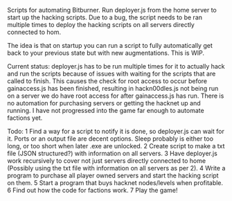 Scripts for automating Bitburner.
Run deployer.js from the home server to start up the hacking scripts. Due to a bug, the script needs to be ran multiple times to deploy the hacking scripts on all servers directly connected to hom.

The idea is that on startup you can run a script to fully automatically get back to your previous state but with new augmentations. This is WIP.

Current status: deployer.js has to be run multiple times for it to actually hack and run the scripts because of issues with waiting for the scripts that are called to finish. This causes the check for root access to occur before gainaccess.js has been finished, resulting in hackn00dles.js not being run on a server we do have root access for after gainaccess.js has run. There is no automation for purchasing servers or getting the hacknet up and running. I have not progressed into the game far enough to automate factions yet.

Todo:
1 Find a way for a script to notify it is done, so deployer.js can wait for it. Ports or an output file are decent options. Sleep probably is either too long, or too short when later .exe are unlocked.
2 Create script to make a txt file (JSON structured?) with information on all servers.
3 Have deployer.js work recursively to cover not just servers directly connected to home (Possibly using the txt file with information on all servers as per 2).
4 Write a program to purchase all player owned servers and start the hacking script on them.
5 Start a program that buys hacknet nodes/levels when profitable.
6 Find out how the code for factions work.
7 Play the game!